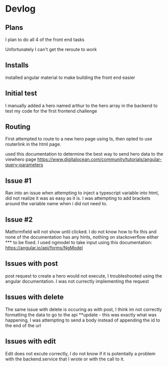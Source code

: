 # Devlog

## Plans

I plan to do all 4 of the front end tasks

Unfortunately I can't get the reroute to work

## Installs
installed angular material to make building the front end easier

## Initial test
I manually added a hero named arthur to the hero array in the backend to test my code for the first frontend challenge

## Routing
First attempted to route to a new hero page using ts, then opted to use routerlink in the html page.

used this documentation to determine the best way to send hero data to the viewhero page https://www.digitalocean.com/community/tutorials/angular-query-parameters

## Issue #1
Ran into an issue when attempting to inject a typescript variable into html, did not realize it was as easy as it is. I was attempting to add brackets around the variable name when i did not need to.

## Issue #2
Matformfield will not show until clicked. I do not know how to fix this and none of the documentation has any hints, nothing on stackoverflow either *** to be fixed. I used ngmodel to take input using this documentation: https://angular.io/api/forms/NgModel

## Issues with post
post request to create a hero would not execute, I troubleshooted using the angular documentation. I was not currectly implementing the request

## Issues with delete
The same issue with delete is occuring as with post, I think im not correctly formatting the data to go to the api
**update - this was exactly what was happening, I was attempting to send a body instead of appending the id to the end of the url

## Issues with edit
Edit does not excute correctly, I do not know if it is potentially a problem with the backend.service that I wrote or with the call to it.

